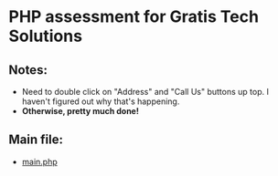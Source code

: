 # PHP assessment for Gratis Tech Solutions
## Notes:
- Need to double click on "Address" and "Call Us" buttons up top. I haven't figured out why that's happening.
- **Otherwise, pretty much done!**
## Main file:
- [main.php](https://github.com/the-wt-ahmadi/php-assessment-gratis-tech/blob/main/main.php)
